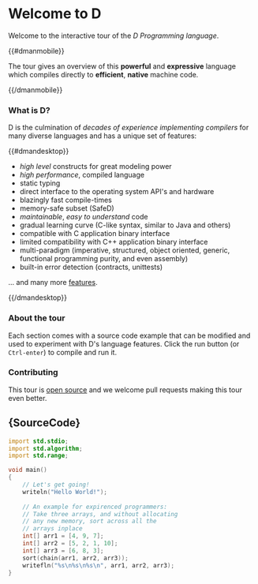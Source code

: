 # Welcome to D

Welcome to the interactive tour of the *D Programming language*.

{{#dmanmobile}}

The tour gives an overview of this __powerful__ and __expressive__
language which compiles directly to __efficient__, __native__ machine code.

{{/dmanmobile}}

### What is D?

D is the culmination of _decades of experience implementing compilers_
for many diverse languages and has a unique set of features:

{{#dmandesktop}}

- _high level_ constructs for great modeling power
- _high performance_, compiled language
- static typing
- direct interface to the operating system API's and hardware
- blazingly fast compile-times
- memory-safe subset (SafeD)
- _maintainable_, _easy to understand_ code
- gradual learning curve (C-like syntax, similar to Java and others)
- compatible with C application binary interface
- limited compatibility with C++ application binary interface
- multi-paradigm (imperative, structured, object oriented, generic, functional programming purity, and even assembly)
- built-in error detection (contracts, unittests)

... and many more [features](http://dlang.org/overview.html).

{{/dmandesktop}}

### About the tour

Each section comes with a source code example that can be modified and used
to experiment with D's language features.
Click the run button (or `Ctrl-enter`) to compile and run it.

### Contributing

This tour is [open source](https://github.com/dlang-tour)
and we welcome pull requests making this tour even better.

## {SourceCode}

```d
import std.stdio;
import std.algorithm;
import std.range;

void main()
{
    // Let's get going!
    writeln("Hello World!");
    
    // An example for expirenced programmers:
    // Take three arrays, and without allocating
    // any new memory, sort across all the
    // arrays inplace
    int[] arr1 = [4, 9, 7];
    int[] arr2 = [5, 2, 1, 10];
    int[] arr3 = [6, 8, 3];
    sort(chain(arr1, arr2, arr3));
    writefln("%s\n%s\n%s\n", arr1, arr2, arr3);
}
```
